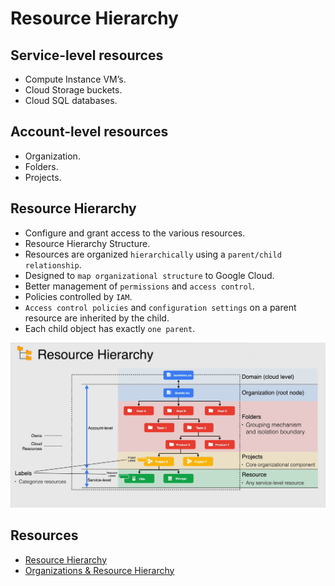 # Resource Hierarchy

## Service-level resources

- Compute Instance VM’s.
- Cloud Storage buckets.
- Cloud SQL databases.

## Account-level resources

- Organization.
- Folders.
- Projects. 

## Resource Hierarchy

- Configure and grant access to the various resources.
- Resource Hierarchy Structure.
- Resources are organized `hierarchically` using a `parent/child relationship`.
- Designed to `map organizational structure` to Google Cloud.
- Better management of `permissions` and `access control`.
- Policies controlled by `IAM`.
- `Access control policies` and `configuration settings` on a parent resource are inherited by the child.
- Each child object has exactly `one parent`. 

![resource_hierarchy](../images/resource_hierarchy.png)

## Resources

- [Resource Hierarchy](https://cloud.google.com/resource-manager/docs/cloud-platform-resource-hierarchy)
- [Organizations & Resource Hierarchy](https://www.youtube.com/watch?v=jJOZUQTwdLk)
